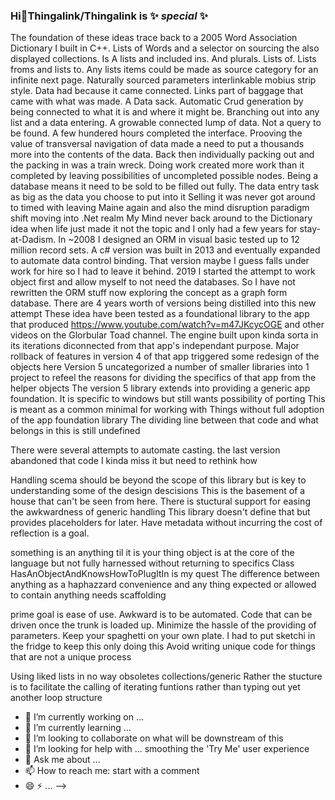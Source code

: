### Hi👋**Thingalink/Thingalink** is ✨ _special_ ✨ 

The foundation of these ideas trace back to a 2005 Word Association Dictionary I built in C++.
Lists of Words and a selector on sourcing the also displayed collections. Is A lists and included ins. And plurals. Lists of. Lists froms and lists to.
Any lists items could be made as source category for an infinite next page. Naturally sourced parameters interlinkable mobius strip style.
Data had because it came connected.  Links part of baggage that came with what was made.  A Data sack.  Automatic Crud generation by being connected to what it is and where it might be.  Branching out into any list and a data entering.  A growable connected lump of data.  Not a query to be found. 
A few hundered hours completed the interface.  Prooving the value of transversal navigation of data made a need to put a thousands more into the contents of the data. 
Back then individually packing out and the packing in was a train wreck. Doing work created more work than it completed by leaving possibilities of uncompleted possible nodes.  Being a database means it need to be sold to be filled out fully. The data entry task as big as the data you choose to put into it
Selling it was never got around to timed with leaving Maine again and also the mind disruption paradigm shift moving into .Net realm
My Mind never back around to the Dictionary idea when life just made it not the topic and I only had a few years for stay-at-Dadism. 
In ~2008 I designed an ORM in visual basic tested up to 12 million record sets.  A c# version was built in 2013 and eventually expanded to automate data control binding.  That version maybe I guess falls under work for hire so I had to leave it behind.
2019 I started the attempt to work object first and allow myself to not need the databases.
So I have not rewritten the ORM stuff now exploring the concept as a graph form database.
There are 4 years worth of versions being distilled into this new attempt
These idea have been tested as a foundational library to the app that produced https://www.youtube.com/watch?v=m47JKcycOGE and other videos on the Glorbular Toad channel.  The engine built upon kinda sorta in its iterations diconnected from that app's independant purpose.
Major rollback of features in version 4 of that app triggered some redesign of the objects here
Version 5 uncategorized a number of smaller libraries into 1 project to refeel the reasons for dividing the specifics of that app from the helper objects
The version 5 library extends into providing a generic app foundation.  It is specific to windows but still wants possibility of porting
This is meant as a common minimal for working with Things without full adoption of the app foundation library
The dividing line between that code and what belongs in this is still undefined

There were several attempts to automate casting. the last version abandoned that code
I kinda miss it but need to rethink how

Handling scema should be beyond the scope of this library but is key to understanding some of the design descisions
This is the basement of a house that can't be seen from here.  There is stuctural support for easing the awkwardness of generic handling
This library doesn't define that but provides placeholders for later.  Have metadata without incurring the cost of reflection is a goal.



something is an anything til it is your thing
object is at the core of the language but not fully harnessed without returning to specifics
Class HasAnObjectAndKnowsHowToPlugItIn is my quest
The difference between anything as a haphazzard convenience and any thing expected or allowed to contain anything needs scaffolding

prime goal is ease of use.  Awkward is to be automated.
Code that can be driven once the trunk is loaded up.  Minimize the hassle of the providing of parameters.
Keep your spaghetti on your own plate.  I had to put sketchi in the fridge to keep this only doing this
Avoid writing unique code for things that are not a unique process 


Using liked lists in no way obsoletes collections/generic
Rather the stucture is to facilitate the calling of iterating funtions rather than typing out yet another loop structure

- 🔭 I’m currently working on ...
- 🌱 I’m currently learning ...
- 👯 I’m looking to collaborate on what will be downstream of this
- 🤔 I’m looking for help with ... smoothing the 'Try Me' user experience 
- 💬 Ask me about ...
- 📫 How to reach me: start with a comment 
- 😄 ⚡ ...
-->

